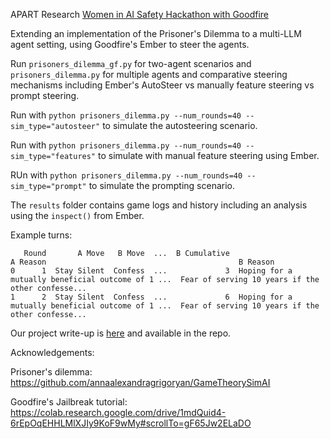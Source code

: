 

APART Research 
[Women in AI Safety Hackathon with Goodfire](https://www.apartresearch.com/event/women-in-ai-safety-hackathon)


Extending an implementation of the Prisoner's Dilemma to a multi-LLM agent setting, using Goodfire's Ember to steer the agents. 

Run ```prisoners_dilemma_gf.py``` for two-agent scenarios and ```prisoners_dilemma.py``` for multiple agents and comparative steering mechanisms including Ember's AutoSteer vs manually feature steering vs prompt steering. 

Run with ```python prisoners_dilemma.py --num_rounds=40 --sim_type="autosteer"``` to simulate the autosteering scenario. 

Run with ```python prisoners_dilemma.py --num_rounds=40 --sim_type="features"``` to simulate with manual feature steering using Ember. 

RUn with ```python prisoners_dilemma.py --num_rounds=40 --sim_type="prompt"``` to simulate the prompting scenario. 

The ```results``` folder contains game logs and history including an analysis using the ```inspect()``` from Ember. 

Example turns: 
```
   Round       A Move   B Move  ...  B Cumulative                                           A Reason                                           B Reason
0      1  Stay Silent  Confess  ...             3  Hoping for a mutually beneficial outcome of 1 ...  Fear of serving 10 years if the other confesse...
1      2  Stay Silent  Confess  ...             6  Hoping for a mutually beneficial outcome of 1 ...  Fear of serving 10 years if the other confesse...
```

Our project write-up is [here](https://www.apartresearch.com/project/feature-based-analysis-of-cooperation-relevant-behaviour-in-prisoner-s-dilemma-64d65) and available in the repo. 

Acknowledgements: 
 
Prisoner's dilemma: 
https://github.com/annaalexandragrigoryan/GameTheorySimAI

Goodfire's Jailbreak tutorial: 
https://colab.research.google.com/drive/1mdQuid4-6rEpOqEHHLMlXJIy9KoF9wMy#scrollTo=gF65Jw2ELaDO 

